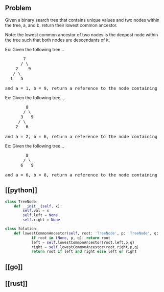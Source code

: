 ## Problem

Given a binary search tree that contains unique values and two nodes within the tree, a, and b, return their lowest common ancestor.

Note: the lowest common ancestor of two nodes is the deepest node within the tree such that both nodes are descendants of it.

Ex: Given the following tree...

<pre>
       7
      / \
    2    9
   / \
  1   5

and a = 1, b = 9, return a reference to the node containing 7.
</pre>

Ex: Given the following tree...

<pre>
        8
       / \
      3   9
     / \
    2   6

and a = 2, b = 6, return a reference to the node containing 3.
</pre>

Ex: Given the following tree...

<pre>
        8
       / \
      6   9

and a = 6, b = 8, return a reference to the node containing 8.
</pre>

## [[python]]

```python
class TreeNode:
    def __init__(self, x):
        self.val = x
        self.left = None
        self.right = None

class Solution:
    def lowestCommonAncestor(self, root: 'TreeNode', p: 'TreeNode', q: 'TreeNode') -> 'TreeNode':
            if root in (None, p, q): return root
            left = self.lowestCommonAncestor(root.left,p,q)
            right = self.lowestCommonAncestor(root.right,p,q)
            return root if left and right else left or right
```

## [[go]]

## [[rust]]

